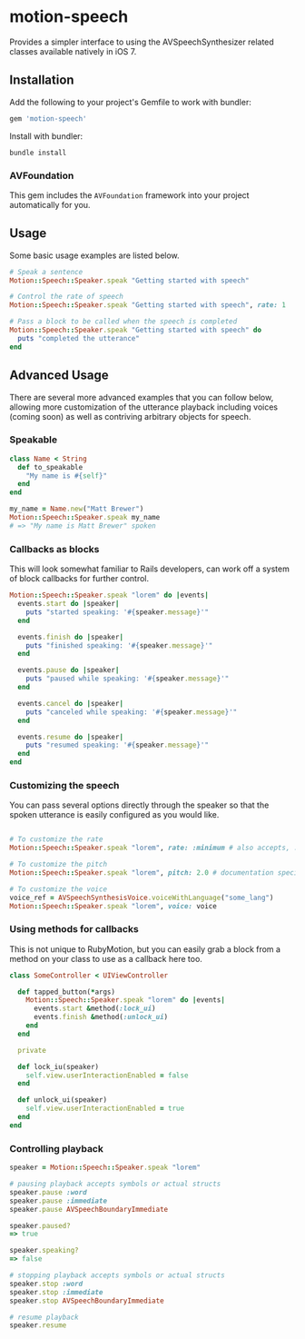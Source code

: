 # motion-speech
Provides a simpler interface to using the AVSpeechSynthesizer related classes available natively in iOS 7.

## Installation

Add the following to your project's Gemfile to work with bundler:

```ruby
gem 'motion-speech'
```

Install with bundler:

```shell
bundle install
```

### AVFoundation
This gem includes the `AVFoundation` framework into your project automatically for you.

## Usage
Some basic usage examples are listed below.

```ruby
# Speak a sentence
Motion::Speech::Speaker.speak "Getting started with speech"

# Control the rate of speech
Motion::Speech::Speaker.speak "Getting started with speech", rate: 1

# Pass a block to be called when the speech is completed
Motion::Speech::Speaker.speak "Getting started with speech" do
  puts "completed the utterance"
end
```

## Advanced Usage
There are several more advanced examples that you can follow below, allowing more customization of the utterance playback including voices (coming soon) as well as contriving arbitrary objects for speech.

### Speakable

```ruby
class Name < String
  def to_speakable
    "My name is #{self}"
  end
end

my_name = Name.new("Matt Brewer")
Motion::Speech::Speaker.speak my_name
# => "My name is Matt Brewer" spoken
```

### Callbacks as blocks
This will look somewhat familiar to Rails developers, can work off a system of block callbacks for further control.

```ruby
Motion::Speech::Speaker.speak "lorem" do |events|
  events.start do |speaker|
    puts "started speaking: '#{speaker.message}'"
  end

  events.finish do |speaker|
    puts "finished speaking: '#{speaker.message}'"
  end

  events.pause do |speaker|
    puts "paused while speaking: '#{speaker.message}'"
  end

  events.cancel do |speaker|
    puts "canceled while speaking: '#{speaker.message}'"
  end

  events.resume do |speaker|
    puts "resumed speaking: '#{speaker.message}'"
  end
end
```

### Customizing the speech
You can pass several options directly through the speaker so that the spoken utterance is easily configured as you would like.

```ruby

# To customize the rate
Motion::Speech::Speaker.speak "lorem", rate: :minimum # also accepts, :maximum, :default and any float between 0..1

# To customize the pitch
Motion::Speech::Speaker.speak "lorem", pitch: 2.0 # documentation specifies between 0.5 and 2.0, default being 1.0

# To customize the voice
voice_ref = AVSpeechSynthesisVoice.voiceWithLanguage("some_lang")
Motion::Speech::Speaker.speak "lorem", voice: voice
```


### Using methods for callbacks
This is not unique to RubyMotion, but you can easily grab a block from a method on your class to use as a callback here too.

```ruby
class SomeController < UIViewController

  def tapped_button(*args)
    Motion::Speech::Speaker.speak "lorem" do |events|
      events.start &method(:lock_ui)
      events.finish &method(:unlock_ui)
    end
  end

  private

  def lock_iu(speaker)
    self.view.userInteractionEnabled = false
  end

  def unlock_ui(speaker)
    self.view.userInteractionEnabled = true
  end
end
```

### Controlling playback

```ruby
speaker = Motion::Speech::Speaker.speak "lorem"

# pausing playback accepts symbols or actual structs
speaker.pause :word
speaker.pause :immediate
speaker.pause AVSpeechBoundaryImmediate

speaker.paused?
=> true

speaker.speaking?
=> false

# stopping playback accepts symbols or actual structs
speaker.stop :word
speaker.stop :immediate
speaker.stop AVSpeechBoundaryImmediate

# resume playback
speaker.resume
```
